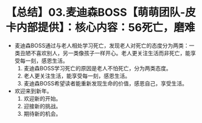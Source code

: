 # 【总结】03.麦迪森BOSS【萌萌团队-皮卡内部提供】：核心内容：56死亡，磨难

-   麦迪森BOSS通过与老人相处学习死亡，发现老人对死亡的态度分为两类：一类丑陋不喜欢别人，另一类像孩子一样开心。老人更关注生活而非死亡，能享受每一刻，感恩生活。
    1.  麦迪森BOSS学习死亡的原因是老人不怕死亡，分为两类态度。
    2.  老人更关注生活，能享受每一刻，感恩生活。
    3.  麦迪森BOSS希望读者能重新发现生命的价值，感恩自己，享受生活。
-   欢迎来到新年。
    1.  欢迎新的开始。
    2.  迎接新的挑战。
    3.  期待新的机会。